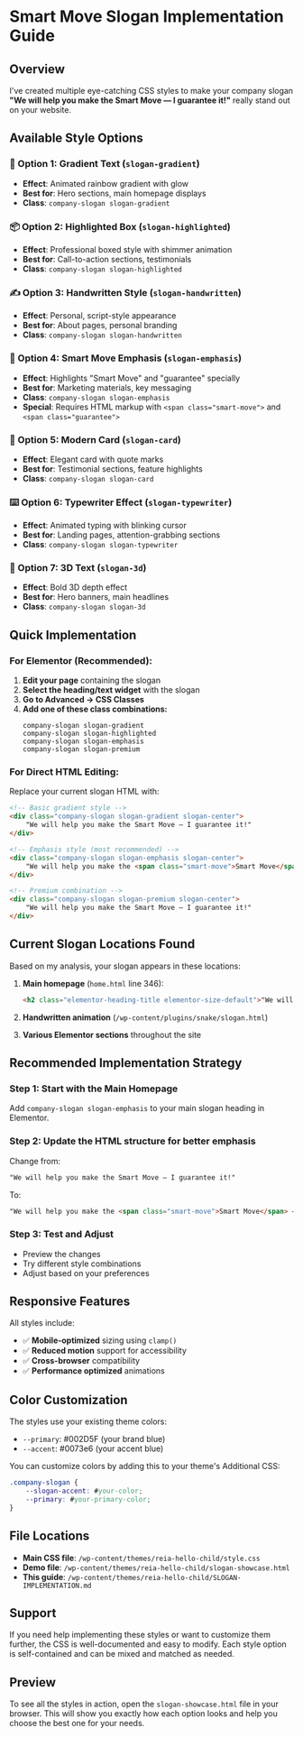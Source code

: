 # Smart Move Slogan Implementation Guide

## Overview
I've created multiple eye-catching CSS styles to make your company slogan **"We will help you make the Smart Move — I guarantee it!"** really stand out on your website.

## Available Style Options

### 🌈 Option 1: Gradient Text (`slogan-gradient`)
- **Effect**: Animated rainbow gradient with glow
- **Best for**: Hero sections, main homepage displays
- **Class**: `company-slogan slogan-gradient`

### 📦 Option 2: Highlighted Box (`slogan-highlighted`)  
- **Effect**: Professional boxed style with shimmer animation
- **Best for**: Call-to-action sections, testimonials
- **Class**: `company-slogan slogan-highlighted`

### ✍️ Option 3: Handwritten Style (`slogan-handwritten`)
- **Effect**: Personal, script-style appearance
- **Best for**: About pages, personal branding
- **Class**: `company-slogan slogan-handwritten`

### 💫 Option 4: Smart Move Emphasis (`slogan-emphasis`)
- **Effect**: Highlights "Smart Move" and "guarantee" specially
- **Best for**: Marketing materials, key messaging
- **Class**: `company-slogan slogan-emphasis`
- **Special**: Requires HTML markup with `<span class="smart-move">` and `<span class="guarantee">`

### 🎴 Option 5: Modern Card (`slogan-card`)
- **Effect**: Elegant card with quote marks
- **Best for**: Testimonial sections, feature highlights
- **Class**: `company-slogan slogan-card`

### ⌨️ Option 6: Typewriter Effect (`slogan-typewriter`)
- **Effect**: Animated typing with blinking cursor
- **Best for**: Landing pages, attention-grabbing sections
- **Class**: `company-slogan slogan-typewriter`

### 🎯 Option 7: 3D Text (`slogan-3d`)
- **Effect**: Bold 3D depth effect
- **Best for**: Hero banners, main headlines
- **Class**: `company-slogan slogan-3d`

## Quick Implementation

### For Elementor (Recommended):

1. **Edit your page** containing the slogan
2. **Select the heading/text widget** with the slogan
3. **Go to Advanced → CSS Classes**
4. **Add one of these class combinations:**
   ```
   company-slogan slogan-gradient
   company-slogan slogan-highlighted  
   company-slogan slogan-emphasis
   company-slogan slogan-premium
   ```

### For Direct HTML Editing:

Replace your current slogan HTML with:

```html
<!-- Basic gradient style -->
<div class="company-slogan slogan-gradient slogan-center">
    "We will help you make the Smart Move — I guarantee it!"
</div>

<!-- Emphasis style (most recommended) -->
<div class="company-slogan slogan-emphasis slogan-center">
    "We will help you make the <span class="smart-move">Smart Move</span> — I <span class="guarantee">guarantee</span> it!"
</div>

<!-- Premium combination -->
<div class="company-slogan slogan-premium slogan-center">
    "We will help you make the Smart Move — I guarantee it!"
</div>
```

## Current Slogan Locations Found

Based on my analysis, your slogan appears in these locations:

1. **Main homepage** (`home.html` line 346): 
   ```html
   <h2 class="elementor-heading-title elementor-size-default">"We will help you make the Smart Move &mdash;&nbsp;I&nbsp;guarantee&nbsp;it!"</h2>
   ```

2. **Handwritten animation** (`/wp-content/plugins/snake/slogan.html`)

3. **Various Elementor sections** throughout the site

## Recommended Implementation Strategy

### Step 1: Start with the Main Homepage
Add `company-slogan slogan-emphasis` to your main slogan heading in Elementor.

### Step 2: Update the HTML structure for better emphasis
Change from:
```html
"We will help you make the Smart Move — I guarantee it!"
```

To:
```html
"We will help you make the <span class="smart-move">Smart Move</span> — I <span class="guarantee">guarantee</span> it!"
```

### Step 3: Test and Adjust
- Preview the changes
- Try different style combinations
- Adjust based on your preferences

## Responsive Features

All styles include:
- ✅ **Mobile-optimized** sizing using `clamp()`
- ✅ **Reduced motion** support for accessibility
- ✅ **Cross-browser** compatibility
- ✅ **Performance optimized** animations

## Color Customization

The styles use your existing theme colors:
- `--primary`: #002D5F (your brand blue)
- `--accent`: #0073e6 (your accent blue)

You can customize colors by adding this to your theme's Additional CSS:

```css
.company-slogan {
    --slogan-accent: #your-color;
    --primary: #your-primary-color;
}
```

## File Locations

- **Main CSS file**: `/wp-content/themes/reia-hello-child/style.css`
- **Demo file**: `/wp-content/themes/reia-hello-child/slogan-showcase.html`
- **This guide**: `/wp-content/themes/reia-hello-child/SLOGAN-IMPLEMENTATION.md`

## Support

If you need help implementing these styles or want to customize them further, the CSS is well-documented and easy to modify. Each style option is self-contained and can be mixed and matched as needed.

## Preview

To see all the styles in action, open the `slogan-showcase.html` file in your browser. This will show you exactly how each option looks and help you choose the best one for your needs.
